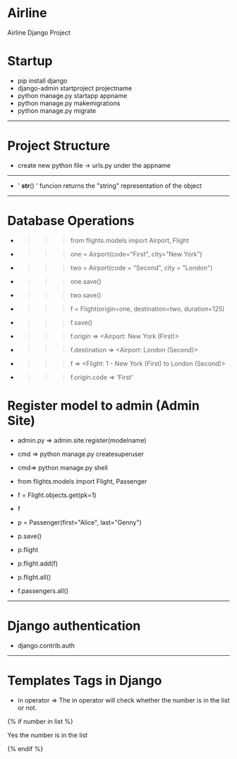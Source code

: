 # Airline
Airline Django Project

# Startup
- pip install django
- django-admin startproject projectname
- python manage.py startapp appname
- python manage.py makemigrations
- python manage.py migrate


--------------------------------------
# Project Structure
- create new python file -> urls.py under the appname
-------------------------------------
-  ' __str__() '  funcion returns the "string" representation of the object

-------------------------------------
# Database Operations
- >>> from flights.models import Airport, Flight
- >>> one = Airport(code="First", city="New York")
- >>> two = Airport(code = "Second", city = "London")
- >>> one.save()
- >>> two.save()
- >>> f = Flight(origin=one, destination=two, duration=125)
- >>> f.save()
- >>> f.origin
=> <Airport: New York (First)>
- >>> f.destination
=> <Airport: London (Second)>
- >>> f
=> <Flight: 1 - New York (First) to London (Second)>
- >>> f.origin.code
=> 'First'


# Register model to admin (Admin Site)
- admin.py => admin.site.register(modelname)
- cmd => python manage.py createsuperuser


- cmd=> python manage.py shell
- from flights.models import Flight, Passenger
- f = Flight.objects.get(pk=1)
- f
- p = Passenger(first="Alice", last="Genny")
- p.save()
- p.flight
- p.flight.add(f)
- p.flight.all() 

- f.passengers.all()
-----------------------------------------------------------------------
# Django authentication
- django.contrib.auth
-----------------------------------------------------------------------
# Templates Tags in Django
- in operator => The in operator will check whether the number is in the list or not.

{% if number in list %}
    <p>Yes the number is in the list</p>
{% endif %}

